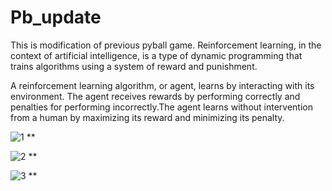 # Pb_update

This is modification of previous pyball game.
Reinforcement learning, in the context of artificial intelligence, is a type of dynamic programming that trains algorithms using a system of reward and punishment.

A reinforcement learning algorithm, or agent, learns by interacting with its environment. The agent receives rewards by performing correctly and penalties for performing incorrectly.The agent learns without intervention from a human by maximizing its reward and minimizing its penalty.

![1](https://user-images.githubusercontent.com/59758205/95090955-7d38a680-0743-11eb-9326-e8e3e55f85c8.PNG)
**

![2](https://user-images.githubusercontent.com/59758205/95090966-7f9b0080-0743-11eb-8cfc-9697dc7f7dad.PNG)
**


![3](https://user-images.githubusercontent.com/59758205/95090977-8164c400-0743-11eb-98ab-d3bd7d2a01fd.PNG)
**

